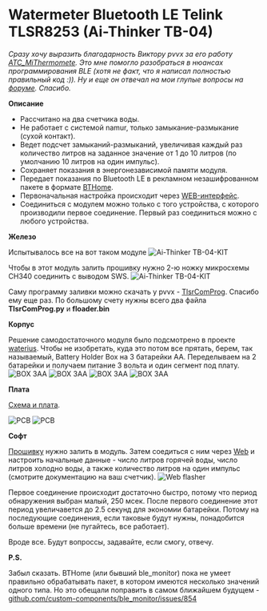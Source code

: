 # Watermeter Bluetooth LE Telink TLSR8253 (Ai-Thinker TB-04)

_Сразу хочу выразить благодарность Виктору pvvx за его работу [ATC_MiThermomete](https://github.com/pvvx/ATC_MiThermometer). Это мне помогло разобраться в нюансах программирования BLE (хотя не факт, что я написал полностью правильный код :)). Ну и еще он отвечал на мои глупые вопросы на [форуме](https://esp8266.ru/forum/threads/ble-moduli-tb-04-tb-03f-tlsr8253f512.5362). Спасибо._

**Описание**

* Рассчитано на два счетчика воды.
* Не работает с системой namur, только замыкание-размыкание (сухой контакт).
* Ведет подсчет замыканий-размыканий, увеличивая каждый раз количество литров на заданное значение от 1 до 10 литров (по умолчанию 10 литров на один импульс).
* Сохраняет показания в энергонезависимой памяти модуля.
* Передает показания по Bluetooth LE в рекламном незашифрованном пакете в формате [BTHome](https://bthome.io/).
* Первоначальная настройка происходит через [WEB-интерфейс](https://www.slacky.ru/watermeter_ble/TelinkFlasherAndConfig.html). 
* Соединиться с модулем можно только с того устройства, с которого производили первое соединение. Первый раз соединиться можно с любого устройства.

**Железо**

Испытывалось все на вот таком модуле
<img src="https://raw.githubusercontent.com/slacky1965/watermeter_ble/main/doc/images/TB-04-KIT-top.jpg" alt="Ai-Thinker TB-04-KIT"/>

Чтобы в этот модуль залить прошивку нужно 2-ю ножку микросхемы CH340 соединить с выводом SWS.
<img src="https://raw.githubusercontent.com/slacky1965/watermeter_ble/main/doc/images/TB-04-KIT-wire.jpg" alt="Ai-Thinker TB-04-KIT"/>

Саму программу заливки можно скачать у pvvx - [TlsrComProg](https://github.com/pvvx/TlsrComProg825x). Спасибо ему еще раз.
По большому счету нужны всего два файла **TlsrComProg.py** и **floader.bin**

**Корпус**

Решение самодостаточного модуля было подсмотрено в проекте [waterius](https://github.com/dontsovcmc/waterius).
Чтобы не изобретать, куда это потом все прятать, берем, так называемый, Battery Holder Box на 3 батарейки АА. Переделываем на 2 батарейки и получаем питание 3 вольта и один сегмент под плату.
<img src="https://raw.githubusercontent.com/slacky1965/watermeter_ble/main/doc/box/box1.jpg" alt="BOX 3AA"/>
<img src="https://raw.githubusercontent.com/slacky1965/watermeter_ble/main/doc/box/box2.jpg" alt="BOX 3AA"/>
<img src="https://raw.githubusercontent.com/slacky1965/watermeter_ble/main/doc/box/box3.jpg" alt="BOX 3AA"/>
<img src="https://raw.githubusercontent.com/slacky1965/watermeter_ble/main/doc/box/box4.jpg" alt="BOX 3AA"/>

**Плата**

[Схема и плата](https://oshwlab.com/slacky/watermeter_tlsr8253).

<img src="https://raw.githubusercontent.com/slacky1965/watermeter_ble/main/doc/board/board_top.jpg" alt="PCB"/>

<img src="https://raw.githubusercontent.com/slacky1965/watermeter_ble/main/doc/board/module.jpg" alt="PCB"/>

**Софт**

[Прошивку](https://raw.githubusercontent.com/slacky1965/watermeter_ble/main/watermeter_ble_V1.6.bin) нужно залить в модуль. Затем соедиться с ним через [Web](https://www.slacky.ru/watermeter_ble/TelinkFlasherAndConfig.html) и настроить начальные данные - число литров горячей воды, число литров холодно воды, а также количество литров на один импульс (смотрите документацию на ваш счетчик).
<img src="https://raw.githubusercontent.com/slacky1965/watermeter_ble/main/doc/images/connect.jpg" alt="Web flasher"/>

Первое соединение происходит достаточно быстро, потому что период обнаружения выбран малый, 250 мсек. После первого соединение этот период увеличавется до 2.5 секунд для экономии батарейки. Потому на последующие соединения, если таковые будут нужны, понадобится больше времени (не пугайтесь, все работает).

Вроде все. Будут вопроссы, задавайте, если смогу, отвечу.

**P.S.**

Забыл сказать. BTHome (или бывший ble_monitor) пока не умеет правильно обрабатывать пакет, в котором имеются несколько значений одного типа. Но это обещали поправить в самом ближайшем будущем - [github.com/custom-components/ble_monitor/issues/854](https://github.com/custom-components/ble_monitor/issues/854)

